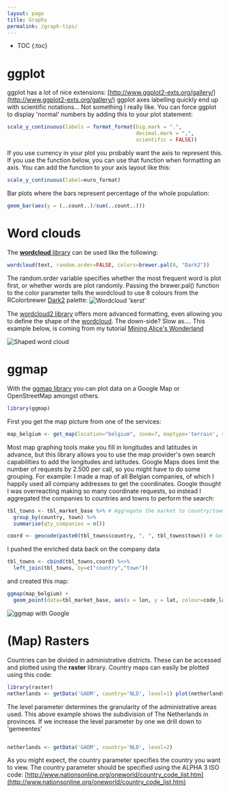 ```yaml
---
layout: page
title: Graphs
permalink: /graph-tips/
---
```


* TOC 
{:toc}

# ggplot

ggplot has a lot of nice extensions: [http://www.ggplot2-exts.org/gallery/](http://www.ggplot2-exts.org/gallery/) ggplot axes labelling quickly end up with scientific notations... Not something I really like. You can force ggplot to display 'normal' numbers by adding this to your plot statement: 

```r
scale_y_continuous(labels = format_format(big.mark = ".", 
                                          decimal.mark = ",", 
                                          scientific = FALSE))
```

If you use currency in your plot you probably want the axis to represent this. If you use the function below, you can use that function when formatting an axis. You can add the function to your axis layout like this: 

```r
scale_y_continuous(label=euro_format)
```

Bar plots where the bars represent percentage of the whole population: 
```r
geom_bar(aes(y = (..count..)/sum(..count..)))
```

# Word clouds

The [**wordcloud** library](https://cran.r-project.org/web/packages/wordcloud/wordcloud.pdf) can be used like the following: 

```r
wordcloud(text, random.order=FALSE, colors=brewer.pal(8, "Dark2"))
```

The random.order variable specifies whether the most frequent word is plot first, or whether words are plot randomly. Passing the brewer.pal() function to the color parameter tells the wordcloud to use 8 colours from the RColorbrewer [Dark2](http://colorbrewer2.org/#type=qualitative&scheme=Dark2&n=3) palette: 
<img src="/_pages/snippets-and-tips/wordcloud_kerst.png" alt="Wordcloud 'kerst'" align="center"/> 

The [wordcloud2 library](https://cran.r-project.org/web/packages/wordcloud2/vignettes/wordcloud.html) offers more advanced formatting, even allowing you to define the shape of the [wordcloud](http://www.r-graph-gallery.com/2016/12/09/the-wordcloud2-library/). The down-side? Slow as.... This example below, is coming from my tutorial [Mining Alice's Wonderland](/mining-alices-wonderland/)

<img src="/_pages/tutorial/mining-alices-wonderland/rabbit-cloud.png" alt="Shaped word cloud" align="center"/> 

# ggmap

With the [ggmap library](https://cran.r-project.org/web/packages/ggmap/ggmap.pdf) you can plot data on a Google Map or OpenStreetMap amongst others. 

```r
library(ggmap)
```

First you get the map picture from one of the services: 

```r
map_belgium <- get_map(location="belgium", zoom=7, maptype='terrain', source='google', color='color')
```

Most map graphing tools make you fill in longitudes and latitudes in advance, but this library allows you to use the map provider's own search capabilities to add the longitudes and latitudes. Google Maps does limit the number of requests by 2.500 per call, so you might have to do some grouping. For example: I made a map of all Belgian companies, of which I happily used all company addresses to get the coordinates. Google thought I was overreacting making so many coordinate requests, so instead I aggregated the companies to countries and towns to perform the search: 

```r
tbl_towns <- tbl_market_base %>% # Aggregate the market to country/town 
  group_by(country, town) %>% 
  summarise(qty_companies = n()) 

coord <- geocode(paste0(tbl_towns$country, ", ", tbl_towns$town)) # Get coordinates 
```

I pushed the enriched data back on the company data 

```r
tbl_towns <- cbind(tbl_towns,coord) %<>% 
  left_join(tbl_towns, by=c("country","town")) 
```
and created this map: 

```r
ggmap(map_belgium) + 
  geom_point(data=tbl_market_base, aes(x = lon, y = lat, colour=code_language )) 
```

<img src="/_pages/snippets-and-tips/ggmap.png" alt="ggmap with Google" align="center"/> 

# (Map) Rasters

Countries can be divided in administrative districts. These can be accessed and plotted using the **raster** library. Country maps can easily be plotted using this code: 

```r
library(raster) 
netherlands <- getData('GADM', country='NLD', level=1) plot(netherlands) 
```

The level parameter determines the granularity of the administrative areas used. This above example shows the subdivision of The Netherlands in provinces. If we increase the level parameter by one we drill down to 'gemeentes' 

<img src="/_pages/snippets-and-tips/map_raster1.png" alt="" align="center"/> 

```r
netherlands <- getData('GADM', country='NLD', level=2)
```

As you might expect, the country parameter specifies the country you want to view. The country parameter should be specified using the ALPHA 3 ISO code: [http://www.nationsonline.org/oneworld/country_code_list.htm](http://www.nationsonline.org/oneworld/country_code_list.htm)

<img src="/_pages/snippets-and-tips/map_raster2.png" alt="" align="center"/> 
